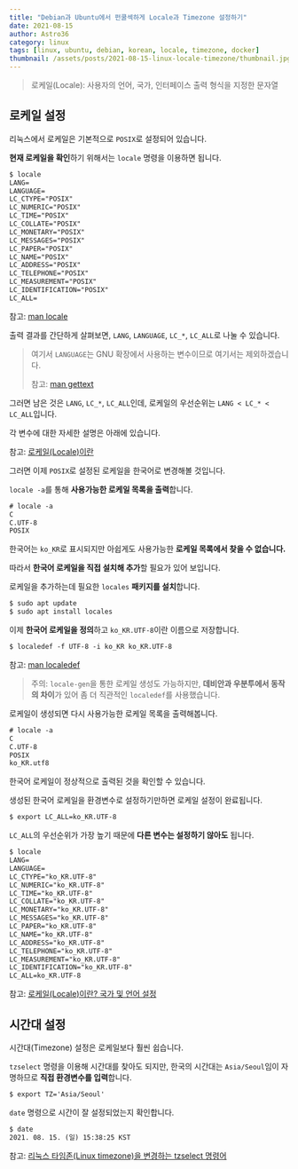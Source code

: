 ```yaml
---
title: "Debian과 Ubuntu에서 펀쿨섹하게 Locale과 Timezone 설정하기"
date: 2021-08-15
author: Astro36
category: linux
tags: [linux, ubuntu, debian, korean, locale, timezone, docker]
thumbnail: /assets/posts/2021-08-15-linux-locale-timezone/thumbnail.jpg
---
```


> 로케일(Locale): 사용자의 언어, 국가, 인터페이스 출력 형식을 지정한 문자열

## 로케일 설정

리눅스에서 로케일은 기본적으로 `POSIX`로 설정되어 있습니다.

**현재 로케일을 확인**하기 위해서는 `locale` 명령을 이용하면 됩니다.

```txt
$ locale
LANG=
LANGUAGE=
LC_CTYPE="POSIX"
LC_NUMERIC="POSIX"
LC_TIME="POSIX"
LC_COLLATE="POSIX"
LC_MONETARY="POSIX"
LC_MESSAGES="POSIX"
LC_PAPER="POSIX"
LC_NAME="POSIX"
LC_ADDRESS="POSIX"
LC_TELEPHONE="POSIX"
LC_MEASUREMENT="POSIX"
LC_IDENTIFICATION="POSIX"
LC_ALL=
```

참고: [man locale](https://linux.die.net/man/7/locale)

출력 결과를 간단하게 살펴보면, `LANG`, `LANGUAGE`, `LC_*`, `LC_ALL`로 나눌 수 있습니다.

> 여기서 `LANGUAGE`는 GNU 확장에서 사용하는 변수이므로 여기서는 제외하겠습니다.
>
> 참고: [man gettext](https://linux.die.net/man/3/gettext)

그러면 남은 것은 `LANG`, `LC_*`, `LC_ALL`인데, 로케일의 우선순위는 `LANG < LC_* < LC_ALL`입니다.

각 변수에 대한 자세한 설명은 아래에 있습니다.

참고: [로케일(Locale)이란](https://linuxism.ustd.ip.or.kr/m/557)

그러면 이제 `POSIX`로 설정된 로케일을 한국어로 변경해볼 것입니다.

`locale -a`를 통해 **사용가능한 로케일 목록을 출력**합니다.

```txt
# locale -a
C
C.UTF-8
POSIX
```

한국어는 `ko_KR`로 표시되지만 아쉽게도 사용가능한 **로케일 목록에서 찾을 수 없습니다.**

따라서 **한국어 로케일을 직접 설치해 추가**할 필요가 있어 보입니다.

로케일을 추가하는데 필요한 `locales` **패키지를 설치**합니다.

```txt
$ sudo apt update
$ sudo apt install locales
```

이제 **한국어 로케일을 정의**하고 `ko_KR.UTF-8`이란 이름으로 저장합니다.

```txt
$ localedef -f UTF-8 -i ko_KR ko_KR.UTF-8
```

참고: [man localedef](https://linux.die.net/man/1/localedef)

> 주의: `locale-gen`을 통한 로케일 생성도 가능하지만, **데비안과 우분투에서 동작의 차이**가 있어 좀 더 직관적인 `localedef`를 사용했습니다.

로케일이 생성되면 다시 사용가능한 로케일 목록을 출력해봅니다.

```txt
# locale -a
C
C.UTF-8
POSIX
ko_KR.utf8
```

한국어 로케일이 정상적으로 출력된 것을 확인할 수 있습니다.

생성된 한국어 로케일을 환경변수로 설정하기만하면 로케일 설정이 완료됩니다.

```txt
$ export LC_ALL=ko_KR.UTF-8
```

`LC_ALL`의 우선순위가 가장 높기 때문에 **다른 변수는 설정하기 않아도** 됩니다.

```txt
$ locale
LANG=
LANGUAGE=
LC_CTYPE="ko_KR.UTF-8"
LC_NUMERIC="ko_KR.UTF-8"
LC_TIME="ko_KR.UTF-8"
LC_COLLATE="ko_KR.UTF-8"
LC_MONETARY="ko_KR.UTF-8"
LC_MESSAGES="ko_KR.UTF-8"
LC_PAPER="ko_KR.UTF-8"
LC_NAME="ko_KR.UTF-8"
LC_ADDRESS="ko_KR.UTF-8"
LC_TELEPHONE="ko_KR.UTF-8"
LC_MEASUREMENT="ko_KR.UTF-8"
LC_IDENTIFICATION="ko_KR.UTF-8"
LC_ALL=ko_KR.UTF-8
```

참고: [로케일(Locale)이란? 국가 및 언어 설정](https://www.44bits.io/ko/keyword/locale)

## 시간대 설정

시간대(Timezone) 설정은 로케일보다 훨씬 쉽습니다.

`tzselect` 명령을 이용해 시간대를 찾아도 되지만, 한국의 시간대는 `Asia/Seoul`임이 자명하므로 **직접 환경변수를 입력**합니다.

```txt
$ export TZ='Asia/Seoul'
```

`date` 명령으로 시간이 잘 설정되었는지 확인합니다.

```txt
$ date
2021. 08. 15. (일) 15:38:25 KST
```

참고: [리눅스 타임존(Linux timezone)을 변경하는 tzselect 명령어](https://www.lesstif.com/system-admin/linux-timezone-tzselect-20775293.html)
